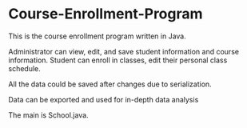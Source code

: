 # Course-Enrollment-Program

This is the course enrollment program written in Java.

Administrator can view, edit, and save student information and course information.
Student can enroll in classes, edit their personal class schedule. 

All the data could be saved after changes due to serialization. 

Data can be exported and used for in-depth data analysis

The main is School.java. 
